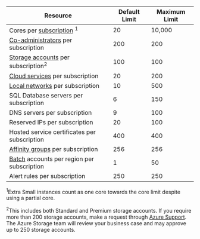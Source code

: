 Resource|Default Limit|Maximum Limit
---|---|---
Cores per [subscription](/documentation/articles/billing-buy-sign-up-azure-subscription/) <sup>1</sup>|20|10,000
[Co-administrators](/documentation/articles/billing-add-change-azure-subscription-administrator/) per subscription|200|200
[Storage accounts](../articles/storage/storage-create-storage-account.md) per subscription<sup>2</sup>|100|100
[Cloud services](../articles/cloud-services/cloud-services-choose-me.md) per subscription|20|200
[Local networks](http://msdn.microsoft.com/zh-cn/library/jj157100.aspx) per subscription|10|500
SQL Database servers per subscription|6|150
DNS servers per subscription|9|100
Reserved IPs per subscription|20|100
Hosted service certificates per subscription|400|400
[Affinity groups](../articles/virtual-network/virtual-networks-migrate-to-regional-vnet.md) per subscription|256|256
[Batch](/services/batch/) accounts per region per subscription|1|50
Alert rules per subscription|250|250

<sup>1</sup>Extra Small instances count as one core towards the core limit despite using a partial core.

<sup>2</sup>This includes both Standard and Premium storage accounts. If you require more than 200 storage accounts, make a request through [Azure Support](https://azure.microsoft.com/support/faq/). The Azure Storage team will review your business case and may approve up to 250 storage accounts.